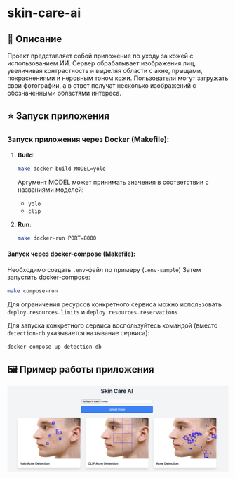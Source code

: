# skin-care-ai

## 📖 Описание
Проект представляет собой приложение по уходу за кожей с использованием ИИ. Сервер обрабатывает изображения лиц, 
увеличивая контрастность и выделяя области с акне, прыщами, покраснениями и неровным тоном кожи. 
Пользователи могут загружать свои фотографии, а в ответ получат несколько изображений с обозначенными областями интереса.

## ⭐️ Запуск приложения
### Запуск приложения через Docker (Makefile):
1. **Build**:
    ```bash
    make docker-build MODEL=yolo
    ```
    Аргумент MODEL может принимать значения в соответствии с названиями моделей:
    - `yolo`
    - `clip`
   
2. **Run**:
    ```bash
    make docker-run PORT=8000
    ```
   
#### Запуск через docker-compose (Makefile):
Необходимо создать `.env`-файл по примеру (`.env-sample`)
Затем запустить docker-compose:
```bash
make compose-run
```
Для ограничения ресурсов конкретного сервиса можно использовать `deploy.resources.limits` и `deploy.resources.reservations`

Для запуска конкретного сервиса воспользуйтесь командой (вместо `detection-db` указывается называние сервиса):
```bash
docker-compose up detection-db
```

## 🖼️ Пример работы приложения
![files/example.jpg](files/example.jpg)
